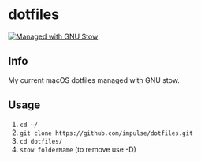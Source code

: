 # dotfiles

[![Managed with GNU Stow](https://img.shields.io/badge/Managed%20with-GNU%20Stow-red.svg)](https://www.gnu.org/software/stow/)

## Info

My current macOS dotfiles managed with GNU stow.

## Usage

1. `cd ~/`
2. `git clone https://github.com/impulse/dotfiles.git`
3. `cd dotfiles/`
4. `stow folderName` (to remove use -D)
